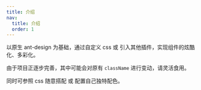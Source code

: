 ```yaml
---
title: 介绍
nav:
  title: 介绍
  order: 1
---
```


以原生 ant-design 为基础，通过自定义 css 或 引入其他插件，实现组件的炫酷化、多彩化。

由于项目正逐步完善，其中可能会对原有 `className` 进行变动，请灵活食用。

同时可参照 css 随意搭配 或 配置自己独特配色。
